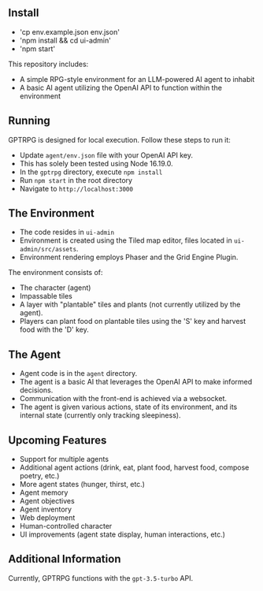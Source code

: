 
## Install

- 'cp env.example.json env.json'
- 'npm install && cd ui-admin'
- 'npm start'

This repository includes:

* A simple RPG-style environment for an LLM-powered AI agent to inhabit
* A basic AI agent utilizing the OpenAI API to function within the environment

## Running

GPTRPG is designed for local execution. Follow these steps to run it:

- Update `agent/env.json` file with your OpenAI API key.
- This has solely been tested using Node 16.19.0.
- In the `gptrpg` directory, execute `npm install` 
- Run `npm start` in the root directory
- Navigate to `http://localhost:3000`

## The Environment

- The code resides in `ui-admin`
- Environment is created using the Tiled map editor, files located in `ui-admin/src/assets`.
- Environment rendering employs Phaser and the Grid Engine Plugin.

The environment consists of:

* The character (agent)
* Impassable tiles
* A layer with "plantable" tiles and plants (not currently utilized by the agent). 
* Players can plant food on plantable tiles using the 'S' key and harvest food with the 'D' key.

## The Agent

- Agent code is in the `agent` directory.
- The agent is a basic AI that leverages the OpenAI API to make informed decisions. 
- Communication with the front-end is achieved via a websocket.
- The agent is given various actions, state of its environment, and its internal state (currently only tracking sleepiness).

## Upcoming Features

* Support for multiple agents
* Additional agent actions (drink, eat, plant food, harvest food, compose poetry, etc.)
* More agent states (hunger, thirst, etc.)
* Agent memory
* Agent objectives
* Agent inventory
* Web deployment
* Human-controlled character
* UI improvements (agent state display, human interactions, etc.)

## Additional Information

Currently, GPTRPG functions with the `gpt-3.5-turbo` API.

